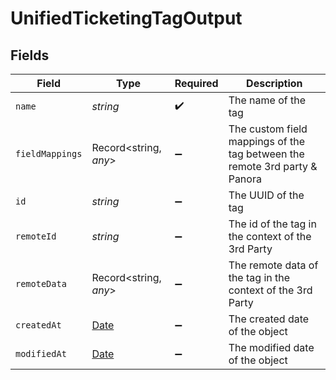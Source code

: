 # UnifiedTicketingTagOutput


## Fields

| Field                                                                                         | Type                                                                                          | Required                                                                                      | Description                                                                                   |
| --------------------------------------------------------------------------------------------- | --------------------------------------------------------------------------------------------- | --------------------------------------------------------------------------------------------- | --------------------------------------------------------------------------------------------- |
| `name`                                                                                        | *string*                                                                                      | :heavy_check_mark:                                                                            | The name of the tag                                                                           |
| `fieldMappings`                                                                               | Record<string, *any*>                                                                         | :heavy_minus_sign:                                                                            | The custom field mappings of the tag between the remote 3rd party & Panora                    |
| `id`                                                                                          | *string*                                                                                      | :heavy_minus_sign:                                                                            | The UUID of the tag                                                                           |
| `remoteId`                                                                                    | *string*                                                                                      | :heavy_minus_sign:                                                                            | The id of the tag in the context of the 3rd Party                                             |
| `remoteData`                                                                                  | Record<string, *any*>                                                                         | :heavy_minus_sign:                                                                            | The remote data of the tag in the context of the 3rd Party                                    |
| `createdAt`                                                                                   | [Date](https://developer.mozilla.org/en-US/docs/Web/JavaScript/Reference/Global_Objects/Date) | :heavy_minus_sign:                                                                            | The created date of the object                                                                |
| `modifiedAt`                                                                                  | [Date](https://developer.mozilla.org/en-US/docs/Web/JavaScript/Reference/Global_Objects/Date) | :heavy_minus_sign:                                                                            | The modified date of the object                                                               |